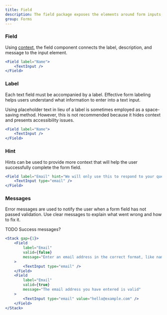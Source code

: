 ```yaml
---
title: Field
description: The field package exposes the elements around form inputs, and an API to compose them.
group: Forms
---
```


### Field

Using [context](https://reactjs.org/docs/context.html), the field component connects the label, description, and message to the input element.

```jsx live
<Field label="Name">
	<TextInput />
</Field>
```

### Label

Each text field must be accompanied by a label. Effective form labeling helps users understand what information to enter into a text input.

Using placeholder text in lieu of a label is sometimes employed as a space-saving method. However, this is not recommended because it hides context and presents accessibility issues.

```jsx live
<Field label="Name">
	<TextInput />
</Field>
```

### Hint

Hints can be used to provide more context that will help the user successfully complete the form field.

```jsx live
<Field label="Email" hint="We will only use this to respond to your question">
	<TextInput type="email" />
</Field>
```

### Messages

Error messages are used to notify the user when a form field has not passed validation. Use clear messages to explain what went wrong and how to fix it.

TODO Success messages?

```jsx live
<Stack gap={1}>
	<Field
		label="Email"
		valid={false}
		message="Enter an email address in the correct format, like name@example.com"
	>
		<TextInput type="email" />
	</Field>
	<Field
		label="Email"
		valid={true}
		message="The email address you have entered is valid"
	>
		<TextInput type="email" value="hello@example.com" />
	</Field>
</Stack>
```
